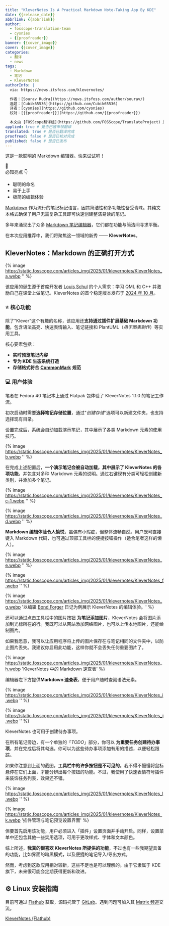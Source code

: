 ```yaml
---
title: "KleverNotes Is A Practical Markdown Note-Taking App By KDE"
date: {{release_date}}
abbrlink: {{abbrlink}}
author:
  - fosscope-translation-team
  - cysnies
  - {{proofreader}}
banner: {{cover_image}}
cover: {{cover_image}}
categories:
  - 翻译
  - news
tags:
  - Markdown
  - 笔记
  - KleverNotes
authorInfo: |
  via: https://news.itsfoss.com/klevernotes/

  作者：[Sourav Rudra](https://news.itsfoss.com/author/sourav/)
  选题：[Cubik65536](https://github.com/Cubik65536)
  译者：[cysnies](https://github.com/cysnies)
  校对：[{{proofreader}}](https://github.com/{{proofreader}})

  本文由 [FOSScope翻译组](https://github.com/FOSScope/TranslateProject) 原创编译，[开源观察](https://fosscope.com/) 荣誉推出
applied: true # 是否已被申领翻译
translated: true # 是否已翻译完成
proofread: false # 是否已校对完成
published: false # 是否已发布
---
```


这是一款聪明的 Markdown 编辑器。快来试试吧！

<!-- more -->

📜  
必知亮点 👇  
- 聪明的命名
- 易于上手
- 极简的编辑体验

[Markdown](https://en.wikipedia.org/wiki/Markdown) 作为流行的笔记标记语言，因其简洁性和多功能性备受青睐。其纯文本格式确保了用户无需复杂工具即可快速创建整洁易读的笔记。

多年来涌现出了众多 [Markdown 笔记编辑器](https://itsfoss.com/best-markdown-editors-linux/)，它们都在功能与简洁间寻求平衡。

在本次应用推荐中，我们将聚焦这一领域的新秀 —— **KleverNotes**。

## KleverNotes：Markdown 的正确打开方式

{% image https://static.fosscope.com/articles_img/2025/01/klevernotes/KleverNotes_a.webp '' %}

该应用的诞生源于首席开发者 [Louis Schul](https://invent.kde.org/louis-schul) 的个人需求：学习 QML 和 C++ 并激励自己在课堂上做笔记。KleverNotes 的首个稳定版本发布于 [2024 年 10 月](https://blogs.kde.org/2024/06/05/klevernotes-version-1-0-official-release/)。

### ⭐ 核心功能

除了"Klever"这个有趣的名称，该应用还**支持通过插件扩展基础 Markdown 功能**，包含语法高亮、快速表情输入、笔记链接和 PlantUML（*用于图表制作*）等实用工具。

核心要素包括：
* **实时预览笔记内容**
* **专为 KDE 生态系统打造**
* **存储格式符合** [**CommonMark**](https://commonmark.org/) **规范**

### 💻 用户体验

笔者在 Fedora 40 笔记本上通过 Flatpak 包体验了 KleverNotes 1.1.0 的笔记工作流。

初次启动时需要**选择笔记存储位置**，通过"*创建存储*"选项可以新建文件夹，也支持选择现有目录。

设置完成后，系统会自动加载演示笔记，其中展示了各类 Markdown 元素的使用技巧。

{% image https://static.fosscope.com/articles_img/2025/01/klevernotes/KleverNotes_b.webp '' %}

在完成上述配置后，**一个演示笔记会被自动加载，其中展示了 KleverNotes 的各项功能**，并包含对多种 Markdown 元素的说明。通过右键现有分类可轻松创建新类别，并添加多个笔记。

{% image https://static.fosscope.com/articles_img/2025/01/klevernotes/KleverNotes_c-1.webp '' %}

{% image https://static.fosscope.com/articles_img/2025/01/klevernotes/KleverNotes_d.webp '' %}

**Markdown 编辑体验令人愉悦**，虽偶有小瑕疵，但整体流畅自然。用户既可直接键入 Markdown 代码，也可通过顶部工具栏的便捷按钮操作（适合笔者这样的懒人）。

{% image https://static.fosscope.com/articles_img/2025/01/klevernotes/KleverNotes_e.webp '' %} 

{% image https://static.fosscope.com/articles_img/2025/01/klevernotes/KleverNotes_f.webp '' %}

{% image https://static.fosscope.com/articles_img/2025/01/klevernotes/KleverNotes_g.webp '以编辑 [Bond Forger](https://spy-x-family.fandom.com/wiki/Bond_Forger) 日记为例展示 KleverNotes 的编辑体验。' %}

还可以通过点击工具栏中的图片按钮 **为笔记添加图片**，KleverNotes 会将图片添加到光标所在的行。我既可以从网站添加网络图片，也可以上传本地图片，还能绘制图片。

如果我愿意，我可以让应用程序将上传的图片保存在与笔记相同的文件夹中，以防止图片丢失。我建议你启用此功能，这样你就不会丢失任何重要图片了。 

{% image https://static.fosscope.com/articles_img/2025/01/klevernotes/KleverNotes_h.webp 'KleverNotes 中的 Markdown 速查表' %}

编辑器左下方提供**Markdown 速查表**，便于用户随时查阅语法元素。

{% image https://static.fosscope.com/articles_img/2025/01/klevernotes/KleverNotes_i.webp '' %}

{% image https://static.fosscope.com/articles_img/2025/01/klevernotes/KleverNotes_j.webp '' %}

KleverNotes 也可用于创建待办事项。

在所有笔记旁边，有一个单独的「*TODO*」部分，你可以 **为重要任务创建待办事项**，并在完成后将其勾选。你可以为这些待办事项添加有用的描述，以便轻松跟踪。

如果你注意到上面的截图，**工具栏中的许多按钮是不可见的**。我不得不慢慢将鼠标悬停在它们上面，才能分辨出每个按钮的功能。不过，我使用了快速表情符号插件来装饰任务列表，效果还不错。 

{% image https://static.fosscope.com/articles_img/2025/01/klevernotes/KleverNotes_l.webp '' %}

{% image https://static.fosscope.com/articles_img/2025/01/klevernotes/KleverNotes_k.webp '插件管理与笔记预览设置界面' %}

但要首先启用该功能，用户必须进入「插件」设置页面并手动开启。同样，设置菜单中还包含其他一些实用选项，可用于更改样式、字体和文本颜色。

综上所述，**我真的很喜欢 KleverNotes 所提供的功能**，不过也有一些我期望具备的功能，比如界面的暗黑模式，以及便捷的笔记导入/导出方式。

然而，考虑到这款应用相对较新，这些不足也是可以理解的。由于它隶属于 KDE 旗下，未来很可能会定期获得更新和改进。 

## ⚙️ Linux 安装指南

目前可通过 [Flathub](https://flathub.org/apps/org.kde.klevernotes) 获取，源码托管于 [GitLab](https://invent.kde.org/office/klevernotes)。遇到问题可加入其 [Matrix 频道](https://matrix.to/)交流。

[KleverNotes (Flathub)](https://flathub.org/apps/org.kde.klevernotes)